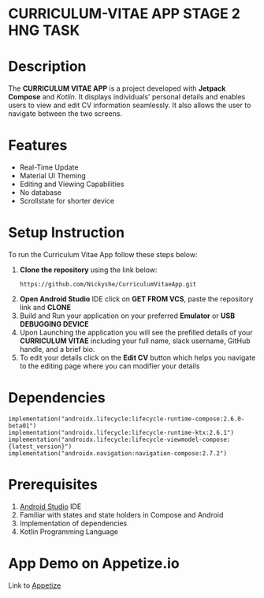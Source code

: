 # CURRICULUM-VITAE APP STAGE 2 HNG TASK
# Description
The **CURRICULUM VITAE APP** is a project developed with **Jetpack Compose** and *Kotlin*. It displays individuals' personal details and enables users to view and edit CV information seamlessly. 
It also allows the user to navigate between the two screens.

# Features
* Real-Time Update
* Material UI Theming
* Editing and Viewing Capabilities
* No database
* Scrollstate for shorter device



# Setup Instruction
To run the Curriculum Vitae App follow these steps below:
1. **Clone the repository** using the link below:
   ````
   https://github.com/Nickyshe/CurriculumVitaeApp.git
   ````
2. **Open Android Studio** IDE click on  **GET FROM VCS**, paste the repository link and **CLONE**
3. Build and Run your application on your preferred **Emulator**  or **USB DEBUGGING DEVICE**
4. Upon Launching the application you will see the prefilled details of your  **CURRICULUM VITAE**
   including your full name, slack username, GitHub handle, and a brief bio.
5. To edit your details click on the **Edit CV** button which helps you navigate to the editing page where you can modifier your details
   
   
# Dependencies
````
implementation("androidx.lifecycle:lifecycle-runtime-compose:2.6.0-beta01")
implementation("androidx.lifecycle:lifecycle-runtime-ktx:2.6.1")
implementation("androidx.lifecycle:lifecycle-viewmodel-compose:{latest_version}")
implementation("androidx.navigation:navigation-compose:2.7.2")
````
# Prerequisites
1. [Android Studio](https://developer.android.com/studio) IDE
2. Familiar with states and state holders in Compose and Android
3. Implementation of dependencies
4. Kotlin Programming Language

# App Demo on Appetize.io
Link to [Appetize](https://appetize.io/app/jcmpyx7ddhewoni3nexnmdceou)

